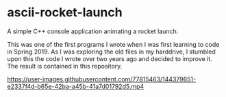 # ascii-rocket-launch
A simple C++ console application animating a rocket launch.

This was one of the first programs I wrote when I was first learning to code in Spring 2019. As I was exploring the old files in my harddrive, I stumbled upon this the code I wrote over two years ago and decided to improve it. The result is contained in this repository.

https://user-images.githubusercontent.com/77815463/144379651-e2337f4d-b65e-42ba-a45b-41a7d01792d5.mp4
